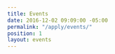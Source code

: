 ```yaml
---
title: Events
date: 2016-12-02 09:09:00 -05:00
permalink: "/apply/events/"
position: 1
layout: events
---
```


